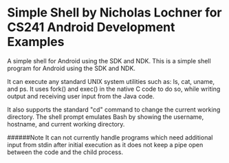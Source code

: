 # Simple Shell by Nicholas Lochner for CS241 Android Development Examples
A simple shell for Android using the SDK and NDK.
This is a simple shell program for Android using the SDK and NDK.

It can execute any standard UNIX system utilities such as: ls, cat, uname, and ps. It uses fork() and exec() in the native C code to do so, while writing output and receiving user input from the Java code.

It also supports the standard "cd" command to change the current working directory. The shell prompt emulates Bash by showing the username, hostname, and current working directory.

######Note
It can not currently handle programs which need additional input from stdin after initial execution as it does not keep a pipe open between the code and the child process.
